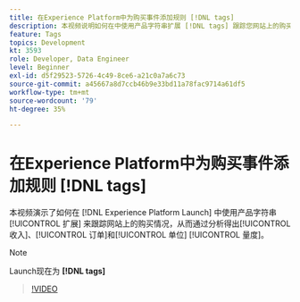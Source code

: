 ```yaml
---
title: 在Experience Platform中为购买事件添加规则 [!DNL tags]
description: 本视频说明如何在中使用产品字符串扩展 [!DNL tags] 跟踪您网站上的购买情况，从而通过分析得出收入、订单和单位量度。
feature: Tags
topics: Development
kt: 3593
role: Developer, Data Engineer
level: Beginner
exl-id: d5f29523-5726-4c49-8ce6-a21c0a7a6c73
source-git-commit: a45667a8d7ccb46b9e33bd11a78fac9714a61df5
workflow-type: tm+mt
source-wordcount: '79'
ht-degree: 35%

---
```


# 在Experience Platform中为购买事件添加规则 [!DNL tags]

本视频演示了如何在 [!DNL Experience Platform Launch] 中使用产品字符串 [!UICONTROL 扩展] 来跟踪网站上的购买情况，从而通过分析得出[!UICONTROL 收入]、[!UICONTROL 订单]和[!UICONTROL 单位] [!UICONTROL 量度]。

>[!NOTE]
>
> Launch现在为 **[!DNL tags]**

>[!VIDEO](https://video.tv.adobe.com/v/28766/?quality=12&learn=on)
